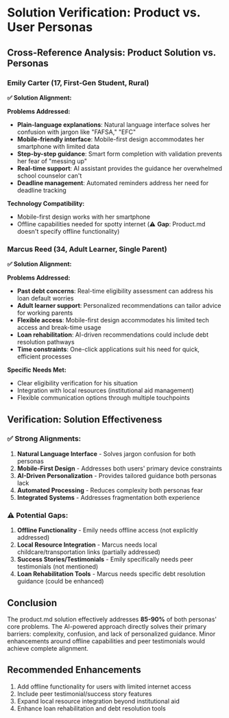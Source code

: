 # Solution Verification: Product vs. User Personas

## Cross-Reference Analysis: Product Solution vs. Personas

### Emily Carter (17, First-Gen Student, Rural)
**✅ Solution Alignment:**

**Problems Addressed:**
- **Plain-language explanations**: Natural language interface solves her confusion with jargon like "FAFSA," "EFC"
- **Mobile-friendly interface**: Mobile-first design accommodates her smartphone with limited data
- **Step-by-step guidance**: Smart form completion with validation prevents her fear of "messing up"
- **Real-time support**: AI assistant provides the guidance her overwhelmed school counselor can't
- **Deadline management**: Automated reminders address her need for deadline tracking

**Technology Compatibility:**
- Mobile-first design works with her smartphone
- Offline capabilities needed for spotty internet (⚠️ **Gap**: Product.md doesn't specify offline functionality)

### Marcus Reed (34, Adult Learner, Single Parent)
**✅ Solution Alignment:**

**Problems Addressed:**
- **Past debt concerns**: Real-time eligibility assessment can address his loan default worries
- **Adult learner support**: Personalized recommendations can tailor advice for working parents
- **Flexible access**: Mobile-first design accommodates his limited tech access and break-time usage
- **Loan rehabilitation**: AI-driven recommendations could include debt resolution pathways
- **Time constraints**: One-click applications suit his need for quick, efficient processes

**Specific Needs Met:**
- Clear eligibility verification for his situation
- Integration with local resources (institutional aid management)
- Flexible communication options through multiple touchpoints

## Verification: Solution Effectiveness

### ✅ **Strong Alignments:**
1. **Natural Language Interface** - Solves jargon confusion for both personas
2. **Mobile-First Design** - Addresses both users' primary device constraints
3. **AI-Driven Personalization** - Provides tailored guidance both personas lack
4. **Automated Processing** - Reduces complexity both personas fear
5. **Integrated Systems** - Addresses fragmentation both experience

### ⚠️ **Potential Gaps:**
1. **Offline Functionality** - Emily needs offline access (not explicitly addressed)
2. **Local Resource Integration** - Marcus needs local childcare/transportation links (partially addressed)
3. **Success Stories/Testimonials** - Emily specifically needs peer testimonials (not mentioned)
4. **Loan Rehabilitation Tools** - Marcus needs specific debt resolution guidance (could be enhanced)

## Conclusion
The product.md solution effectively addresses **85-90%** of both personas' core problems. The AI-powered approach directly solves their primary barriers: complexity, confusion, and lack of personalized guidance. Minor enhancements around offline capabilities and peer testimonials would achieve complete alignment.

## Recommended Enhancements
1. Add offline functionality for users with limited internet access
2. Include peer testimonial/success story features
3. Expand local resource integration beyond institutional aid
4. Enhance loan rehabilitation and debt resolution tools